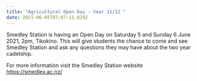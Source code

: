 ```yaml
---
title: "Agricultural Open Day - Year 11/12 "
date: 2021-06-05T07:07:11.829Z
---
```

Smedley Station is having an Open Day on Saturday 5 and Sunday 6 June 2021, 2pm, Tikokino. This will give students the chance to come and see Smedley Station and ask any questions they may have about the two year cadetship.  

For more information visit the Smedley Station website https://smedley.ac.nz/